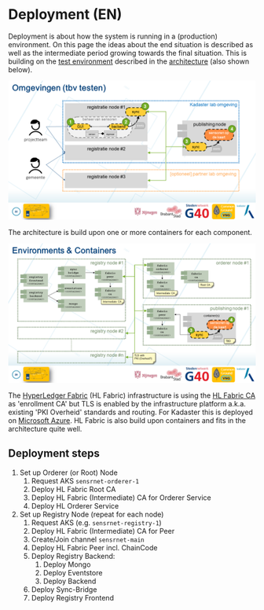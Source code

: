 # Deployment (EN)

Deployment is about how the system is running in a (production) environment.
On this page the ideas about the end situation is described as well as the intermediate period growing towards the final situation.
This is building on the [test environment](Architecture.md#test-environments) described in the [architecture](Architecture.md) (also shown below).

![SensRNet Test Environments](../images/SensRNet-TestEnvs.png)

The architecture is build upon one or more containers for each component.

![SensRNet Environments & Containers](../images/SensRNet-EnvsAndContainers.png)

The [HyperLedger Fabric](SyncFabricEN.md) (HL Fabric) infrastructure is using the [HL Fabric CA](https://hyperledger-fabric.readthedocs.io/en/latest/glossary.html#hyperledger-fabric-ca) as 'enrollment CA' but TLS is enabled by the infrastructure platform a.k.a. existing 'PKI Overheid' standards and routing.
For Kadaster this is deployed on [Microsoft Azure](https://azure.microsoft.com/en-us/overview/).
HL Fabric is also build upon containers and fits in the architecture quite well.

## Deployment steps

1. Set up Orderer (or Root) Node
   1. Request AKS `sensrnet-orderer-1`
   1. Deploy HL Fabric Root CA
   1. Deploy HL Fabric (Intermediate) CA for Orderer Service
   1. Deploy HL Orderer Service
1. Set up Registry Node (repeat for each node)
   1. Request AKS (e.g. `sensrnet-registry-1`)
   1. Deploy HL Fabric (Intermediate) CA for Peer
   1. Create/Join channel `sensrnet-main`
   1. Deploy HL Fabric Peer incl. ChainCode
   1. Deploy Registry Backend:
      1. Deploy Mongo
      1. Deploy Eventstore
      1. Deploy Backend
   1. Deploy Sync-Bridge
   1. Deploy Registry Frontend

